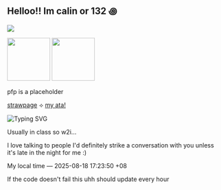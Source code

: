 ## Helloo!! Im calin or 132 ꩜

![](https://komarev.com/ghpvc/?username=pllayer-132&color=c75606&style=flat-square&label=PLAYERS-STABBED&base=50&abbreviated=true)


<img src="https://64.media.tumblr.com/cf7afc875178a62853e0ee6847577fb3/15124a3e3f7e3683-f4/s100x200/6e04b4fce0c473dff2614fbb39f5bd402cb256de.gifv" width="100"/>    <img src="https://64.media.tumblr.com/06e41a82c83a209a51ef9491eeb5120f/15124a3e3f7e3683-00/s100x200/a3bb7fea4d208efc37ccf711791ce78c36a731eb.gifv" width="100"/>

pfp is a placeholder

[strawpage](https://calendular.straw.page/)  ⟢  [my ata!](https://calindean.atabook.org/)


![Typing SVG](https://readme-typing-svg.herokuapp.com?font=Fira+Code&size=22&duration=3000&pause=1000&color=C75606&center=false&vCenter=true&width=435&lines=Usually+in+class+so+w2i...;I+love+talking+to+people+so+Id+definitely+strike+a+convo+with+you+unless+it's+late+in+the+night+for+me!)

Usually in class so w2i... 

I love talking to people I'd definitely strike a conversation with you unless it's late in the night for me :)

My local time — <!--TIME--> 2025-08-18 17:23:50 +08 <!--ENDTIME-->

If the code doesn't fail this uhh should update every hour






  

<!--
**pllayer-132/pllayer-132** is a ✨ _special_ ✨ repository because its `README.md` (this file) appears on your GitHub profile.

Here are some ideas to get you started:

- 🔭 I’m currently working on ...
- 🌱 I’m currently learning ...
- 👯 I’m looking to collaborate on ...
- 🤔 I’m looking for help with ...
- 💬 Ask me about ...
- 📫 How to reach me: ...
- 😄 Pronouns: ...
- ⚡ Fun fact: ...
-->
